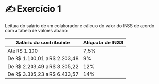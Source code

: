 # ✍️ Exercício 1
Leitura do salário de um colaborador e cálculo do valor do INSS de acordo com a tabela de valores abaixo:

| Salário do contribuinte | Alíquota de INSS |
| --- | --- |
| Até R$ 1.100 |7,5% |
| De R$ 1.100,01 a R$ 2.203,48 | 9% |
| De R$ 2.203,49 a R$ 3.305,22 | 12% |
| De R$ 3.305,23 a R$ 6.433,57 | 14% |


